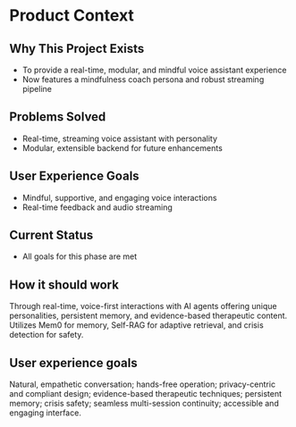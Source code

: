 # Product Context

## Why This Project Exists
- To provide a real-time, modular, and mindful voice assistant experience
- Now features a mindfulness coach persona and robust streaming pipeline

## Problems Solved
- Real-time, streaming voice assistant with personality
- Modular, extensible backend for future enhancements

## User Experience Goals
- Mindful, supportive, and engaging voice interactions
- Real-time feedback and audio streaming

## Current Status
- All goals for this phase are met

## How it should work
Through real-time, voice-first interactions with AI agents offering unique personalities, persistent memory, and evidence-based therapeutic content. Utilizes Mem0 for memory, Self-RAG for adaptive retrieval, and crisis detection for safety.

## User experience goals
Natural, empathetic conversation; hands-free operation; privacy-centric and compliant design; evidence-based therapeutic techniques; persistent memory; crisis safety; seamless multi-session continuity; accessible and engaging interface. 